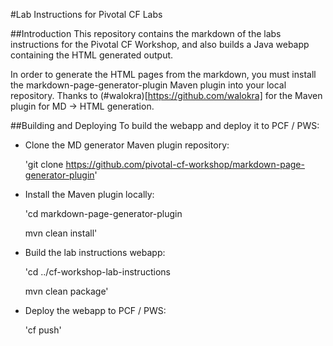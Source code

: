 #Lab Instructions for Pivotal CF Labs

##Introduction
This repository contains the markdown of the labs instructions for the Pivotal CF Workshop, and also builds a Java webapp containing the HTML generated output.

In order to generate the HTML pages from the markdown, you must install the markdown-page-generator-plugin Maven plugin into your local repository.  Thanks to (#walokra)[https://github.com/walokra] for the Maven plugin for MD -> HTML generation.

##Building and Deploying
To build the webapp and deploy it to PCF / PWS:

* Clone the MD generator Maven plugin repository: 

    'git clone https://github.com/pivotal-cf-workshop/markdown-page-generator-plugin'

* Install the Maven plugin locally:

    'cd markdown-page-generator-plugin
	
	mvn clean install'

* Build the lab instructions webapp:

    'cd ../cf-workshop-lab-instructions
	
    mvn clean package'

* Deploy the webapp to PCF / PWS:

    'cf push'

